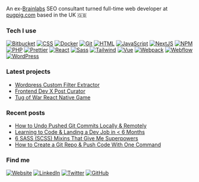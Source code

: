 An ex-<a href="https://www.brainlabsdigital.com/" target="_blank">Brainlabs</a> SEO consultant turned full-time web developer at [pugpig.com](pugpig.com) based in the UK 🇬🇧

### Tech I use
[![Bitbucket](https://img.shields.io/badge/Bitbucket-0052CC?style=for-the-badge&logo=bitbucket&logoColor=white)](https://bitbucket.org/)
[![CSS](https://img.shields.io/badge/CSS-1572B6?style=for-the-badge&logo=css3&logoColor=white)](https://developer.mozilla.org/en-US/docs/Web/CSS)
[![Docker](https://img.shields.io/badge/Docker-2496ED?style=for-the-badge&logo=docker&logoColor=white)](https://www.docker.com/)
[![Git](https://img.shields.io/badge/Git-F05032?style=for-the-badge&logo=git&logoColor=white)](https://git-scm.com/)
[![HTML](https://img.shields.io/badge/HTML-E34F26?style=for-the-badge&logo=html5&logoColor=white)](https://developer.mozilla.org/en-US/docs/Web/HTML)
[![JavaScript](https://img.shields.io/badge/JavaScript-FFB813?style=for-the-badge&logo=javascript&logoColor=white)](https://developer.mozilla.org/en-US/docs/Web/JavaScript)
[![NextJS](https://img.shields.io/badge/Next.js-000000?style=for-the-badge&logo=next.js&logoColor=white)](https://nextjs.org/)
[![NPM](https://img.shields.io/badge/NPM-CB3837?style=for-the-badge&logo=npm&logoColor=white)](https://www.npmjs.com/)
[![PHP](https://img.shields.io/badge/PHP-777BB4?style=for-the-badge&logo=php&logoColor=white)](https://www.php.net/)
[![Prettier](https://img.shields.io/badge/Prettier-F7B93E?style=for-the-badge&logo=prettier&logoColor=white)](https://prettier.io/)
[![React](https://img.shields.io/badge/React-61DAFB?style=for-the-badge&logo=react&logoColor=black)](https://reactjs.org/)
[![Sass](https://img.shields.io/badge/Sass-CC6699?style=for-the-badge&logo=sass&logoColor=white)](https://sass-lang.com/)
[![Tailwind](https://img.shields.io/badge/Tailwind-38B2AC?style=for-the-badge&logo=tailwind-css&logoColor=white)](https://tailwindcss.com/)
[![Vue](https://img.shields.io/badge/Vue-4FC08D?style=for-the-badge&logo=vue.js&logoColor=white)](https://vuejs.org/)
[![Webpack](https://img.shields.io/badge/Webpack-8DD6F9?style=for-the-badge&logo=webpack&logoColor=black)](https://webpack.js.org/)
[![Webflow](https://img.shields.io/badge/Webflow-2D2D2D?style=for-the-badge&logo=webflow&logoColor=white)](https://webflow.com/)
[![WordPress](https://img.shields.io/badge/WordPress-21759B?style=for-the-badge&logo=wordpress&logoColor=white)](https://wordpress.org/)

### Latest projects
- [Wordpress Custom Filter Extractor](https://filter-finder-app.vercel.app/)
- [Frontend Dev X Post Curator](https://www.frontendwrapped.com/)
- [Tug of War React Native Game](https://github.com/adamddurrant/tug-of-war)


### Recent posts
- [How to Undo Pushed Git Commits Locally & Remotely](https://adamdurrant.co.uk/blog/undo-git-commit)
- [Learning to Code & Landing a Dev Job in < 6 Months](https://adamdurrant.co.uk/blog/learning-to-code)
- [6 SASS (SCSS) Mixins That Give Me Superpowers](https://adamdurrant.co.uk/blog/scss-mixins)
- [How to Create a Git Repo & Push Code With One Command](https://adamdurrant.co.uk/blog/create-repo-from-cli)
  
### Find me
[![Website](https://img.shields.io/badge/Website-333333?style=for-the-badge&logo=lightning&logoColor=white)](https://adamdurrant.co.uk/)
[![LinkedIn](https://img.shields.io/badge/LinkedIn-0A66C2?style=for-the-badge&logo=linkedin&logoColor=white)](https://www.linkedin.com/in/adam-durrant/)
[![Twitter](https://img.shields.io/badge/Twitter-1DA1F2?style=for-the-badge&logo=x&logoColor=white)](https://x.com/AdamDDurrant)
[![GitHub](https://img.shields.io/badge/GitHub-181717?style=for-the-badge&logo=github&logoColor=white)](https://github.com/adamddurrant)
